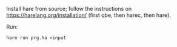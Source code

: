 Install hare from source; follow the instructions on https://harelang.org/installation/ (first qbe, then harec, then hare).

Run:
```
hare run prg.ha <input
```

